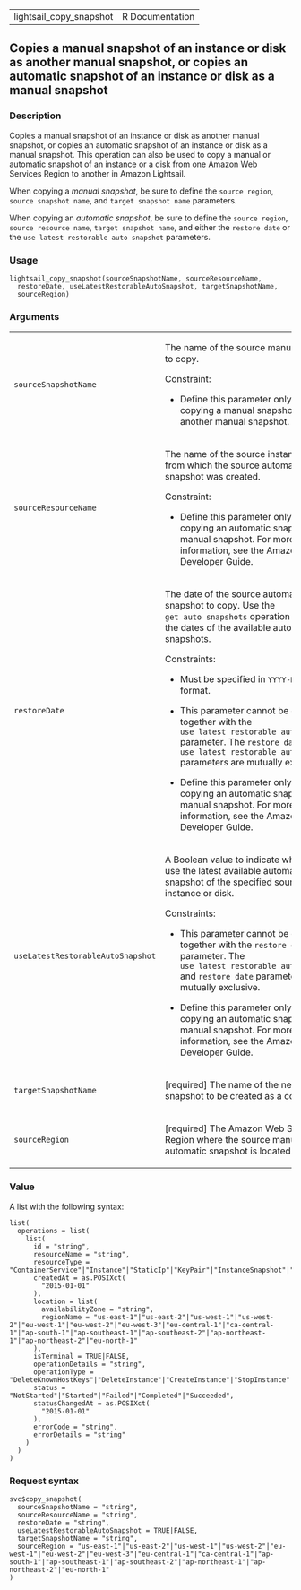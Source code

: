 <table style="width: 100%;">
<tbody>
<tr class="odd">
<td>lightsail_copy_snapshot</td>
<td style="text-align: right;">R Documentation</td>
</tr>
</tbody>
</table>

## Copies a manual snapshot of an instance or disk as another manual snapshot, or copies an automatic snapshot of an instance or disk as a manual snapshot

### Description

Copies a manual snapshot of an instance or disk as another manual
snapshot, or copies an automatic snapshot of an instance or disk as a
manual snapshot. This operation can also be used to copy a manual or
automatic snapshot of an instance or a disk from one Amazon Web Services
Region to another in Amazon Lightsail.

When copying a *manual snapshot*, be sure to define the `⁠source region⁠`,
`⁠source snapshot name⁠`, and `⁠target snapshot name⁠` parameters.

When copying an *automatic snapshot*, be sure to define the
`⁠source region⁠`, `⁠source resource name⁠`, `⁠target snapshot name⁠`, and
either the `⁠restore date⁠` or the `⁠use latest restorable auto snapshot⁠`
parameters.

### Usage

    lightsail_copy_snapshot(sourceSnapshotName, sourceResourceName,
      restoreDate, useLatestRestorableAutoSnapshot, targetSnapshotName,
      sourceRegion)

### Arguments

<table>
<colgroup>
<col style="width: 35%" />
<col style="width: 65%" />
</colgroup>
<tbody>
<tr class="odd">
<td><code
id="lightsail_copy_snapshot_:_sourceSnapshotName">sourceSnapshotName</code></td>
<td><p>The name of the source manual snapshot to copy.</p>
<p>Constraint:</p>
<ul>
<li><p>Define this parameter only when copying a manual snapshot as
another manual snapshot.</p></li>
</ul></td>
</tr>
<tr class="even">
<td><code
id="lightsail_copy_snapshot_:_sourceResourceName">sourceResourceName</code></td>
<td><p>The name of the source instance or disk from which the source
automatic snapshot was created.</p>
<p>Constraint:</p>
<ul>
<li><p>Define this parameter only when copying an automatic snapshot as
a manual snapshot. For more information, see the Amazon Lightsail
Developer Guide.</p></li>
</ul></td>
</tr>
<tr class="odd">
<td><code
id="lightsail_copy_snapshot_:_restoreDate">restoreDate</code></td>
<td><p>The date of the source automatic snapshot to copy. Use the <code
style="white-space: pre;">⁠get auto snapshots⁠</code> operation to
identify the dates of the available automatic snapshots.</p>
<p>Constraints:</p>
<ul>
<li><p>Must be specified in <code>YYYY-MM-DD</code> format.</p></li>
<li><p>This parameter cannot be defined together with the <code
style="white-space: pre;">⁠use latest restorable auto snapshot⁠</code>
parameter. The <code style="white-space: pre;">⁠restore date⁠</code> and
<code
style="white-space: pre;">⁠use latest restorable auto snapshot⁠</code>
parameters are mutually exclusive.</p></li>
<li><p>Define this parameter only when copying an automatic snapshot as
a manual snapshot. For more information, see the Amazon Lightsail
Developer Guide.</p></li>
</ul></td>
</tr>
<tr class="even">
<td><code
id="lightsail_copy_snapshot_:_useLatestRestorableAutoSnapshot">useLatestRestorableAutoSnapshot</code></td>
<td><p>A Boolean value to indicate whether to use the latest available
automatic snapshot of the specified source instance or disk.</p>
<p>Constraints:</p>
<ul>
<li><p>This parameter cannot be defined together with the <code
style="white-space: pre;">⁠restore date⁠</code> parameter. The <code
style="white-space: pre;">⁠use latest restorable auto snapshot⁠</code> and
<code style="white-space: pre;">⁠restore date⁠</code> parameters are
mutually exclusive.</p></li>
<li><p>Define this parameter only when copying an automatic snapshot as
a manual snapshot. For more information, see the Amazon Lightsail
Developer Guide.</p></li>
</ul></td>
</tr>
<tr class="odd">
<td><code
id="lightsail_copy_snapshot_:_targetSnapshotName">targetSnapshotName</code></td>
<td><p>[required] The name of the new manual snapshot to be created as a
copy.</p></td>
</tr>
<tr class="even">
<td><code
id="lightsail_copy_snapshot_:_sourceRegion">sourceRegion</code></td>
<td><p>[required] The Amazon Web Services Region where the source manual
or automatic snapshot is located.</p></td>
</tr>
</tbody>
</table>

### Value

A list with the following syntax:

    list(
      operations = list(
        list(
          id = "string",
          resourceName = "string",
          resourceType = "ContainerService"|"Instance"|"StaticIp"|"KeyPair"|"InstanceSnapshot"|"Domain"|"PeeredVpc"|"LoadBalancer"|"LoadBalancerTlsCertificate"|"Disk"|"DiskSnapshot"|"RelationalDatabase"|"RelationalDatabaseSnapshot"|"ExportSnapshotRecord"|"CloudFormationStackRecord"|"Alarm"|"ContactMethod"|"Distribution"|"Certificate"|"Bucket",
          createdAt = as.POSIXct(
            "2015-01-01"
          ),
          location = list(
            availabilityZone = "string",
            regionName = "us-east-1"|"us-east-2"|"us-west-1"|"us-west-2"|"eu-west-1"|"eu-west-2"|"eu-west-3"|"eu-central-1"|"ca-central-1"|"ap-south-1"|"ap-southeast-1"|"ap-southeast-2"|"ap-northeast-1"|"ap-northeast-2"|"eu-north-1"
          ),
          isTerminal = TRUE|FALSE,
          operationDetails = "string",
          operationType = "DeleteKnownHostKeys"|"DeleteInstance"|"CreateInstance"|"StopInstance"|"StartInstance"|"RebootInstance"|"OpenInstancePublicPorts"|"PutInstancePublicPorts"|"CloseInstancePublicPorts"|"AllocateStaticIp"|"ReleaseStaticIp"|"AttachStaticIp"|"DetachStaticIp"|"UpdateDomainEntry"|"DeleteDomainEntry"|"CreateDomain"|"DeleteDomain"|"CreateInstanceSnapshot"|"DeleteInstanceSnapshot"|"CreateInstancesFromSnapshot"|"CreateLoadBalancer"|"DeleteLoadBalancer"|"AttachInstancesToLoadBalancer"|"DetachInstancesFromLoadBalancer"|"UpdateLoadBalancerAttribute"|"CreateLoadBalancerTlsCertificate"|"DeleteLoadBalancerTlsCertificate"|"AttachLoadBalancerTlsCertificate"|"CreateDisk"|"DeleteDisk"|"AttachDisk"|"DetachDisk"|"CreateDiskSnapshot"|"DeleteDiskSnapshot"|"CreateDiskFromSnapshot"|"CreateRelationalDatabase"|"UpdateRelationalDatabase"|"DeleteRelationalDatabase"|"CreateRelationalDatabaseFromSnapshot"|"CreateRelationalDatabaseSnapshot"|"DeleteRelationalDatabaseSnapshot"|"UpdateRelationalDatabaseParameters"|"StartRelationalDatabase"|"RebootRelationalDatabase"|"StopRelationalDatabase"|"EnableAddOn"|"DisableAddOn"|"PutAlarm"|"GetAlarms"|"DeleteAlarm"|"TestAlarm"|"CreateContactMethod"|"GetContactMethods"|"SendContactMethodVerification"|"DeleteContactMethod"|"CreateDistribution"|"UpdateDistribution"|"DeleteDistribution"|"ResetDistributionCache"|"AttachCertificateToDistribution"|"DetachCertificateFromDistribution"|"UpdateDistributionBundle"|"SetIpAddressType"|"CreateCertificate"|"DeleteCertificate"|"CreateContainerService"|"UpdateContainerService"|"DeleteContainerService"|"CreateContainerServiceDeployment"|"CreateContainerServiceRegistryLogin"|"RegisterContainerImage"|"DeleteContainerImage"|"CreateBucket"|"DeleteBucket"|"CreateBucketAccessKey"|"DeleteBucketAccessKey"|"UpdateBucketBundle"|"UpdateBucket"|"SetResourceAccessForBucket"|"UpdateInstanceMetadataOptions"|"StartGUISession"|"StopGUISession",
          status = "NotStarted"|"Started"|"Failed"|"Completed"|"Succeeded",
          statusChangedAt = as.POSIXct(
            "2015-01-01"
          ),
          errorCode = "string",
          errorDetails = "string"
        )
      )
    )

### Request syntax

    svc$copy_snapshot(
      sourceSnapshotName = "string",
      sourceResourceName = "string",
      restoreDate = "string",
      useLatestRestorableAutoSnapshot = TRUE|FALSE,
      targetSnapshotName = "string",
      sourceRegion = "us-east-1"|"us-east-2"|"us-west-1"|"us-west-2"|"eu-west-1"|"eu-west-2"|"eu-west-3"|"eu-central-1"|"ca-central-1"|"ap-south-1"|"ap-southeast-1"|"ap-southeast-2"|"ap-northeast-1"|"ap-northeast-2"|"eu-north-1"
    )
